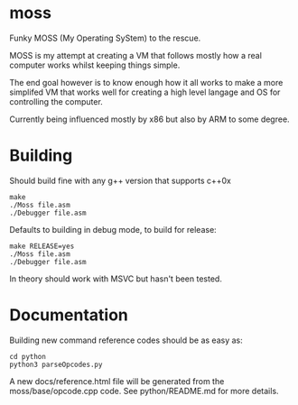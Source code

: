 moss
====

Funky MOSS (My Operating SyStem) to the rescue.

MOSS is my attempt at creating a VM that follows mostly how a real computer works whilst keeping things simple.

The end goal however is to know enough how it all works to make a more simplifed VM that works well for creating a high level langage and OS for controlling the computer.

Currently being influenced mostly by x86 but also by ARM to some degree.

Building
========

Should build fine with any g++ version that supports c++0x

    make
    ./Moss file.asm
    ./Debugger file.asm

Defaults to building in debug mode, to build for release:

    make RELEASE=yes
    ./Moss file.asm
    ./Debugger file.asm

In theory should work with MSVC but hasn't been tested.

Documentation
=============

Building new command reference codes should be as easy as:

    cd python
    python3 parseOpcodes.py

A new docs/reference.html file will be generated from the moss/base/opcode.cpp code.
See python/README.md for more details.
